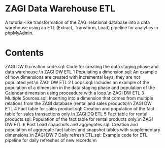 # ZAGI Data Warehouse ETL
A tutorial-like transformation of the ZAGI relational database into a data warehouse using an ETL (Extract, Transform, Load) pipeline for analytics in phpMyAdmin.

# Contents
ZAGI DW 0 creation code.sql: Code for creating the data staging phase and data warehouse.\n
ZAGI DW ETL 1 Populating a dimension.sql: An example of how dimensions are created with incremental keys, they are not populated yet.\n
ZAGI DW ETL 2 Loops.sql: Includes an example of the population of a dimension in the data staging phase and population of the Calendar dimension using proceedure with a loop.\n
ZAGI DW ETL 3 Multiple Sources.sql: Inserting into a dimension that comes from multiple relations from the ZAGI database (rental and sales products)\n
ZAGI DW ETL 4 Fact table for sales product.sql: Creation and population of the fact table for sales transactions only.\n
ZAGI DQ ETL 5 Fact table for rental products.sql: Population of the fact table for rental products only.\n
ZAGI DW ETL 6 Post Load snapshots and aggregates.sql: Creation and population of aggregate fact tables and snapshot tables with supplementary dimensions.\n
ZAGI DW 7 Daily refresh ETL.sql: Example code for ETL pipeline for daily refreshes of new records.\n

